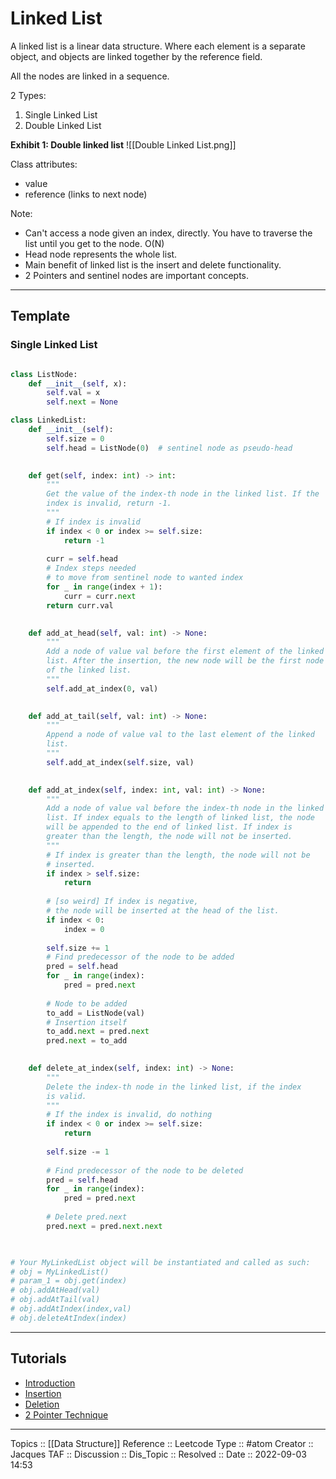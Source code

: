 # Linked List

A linked list is a linear data structure. Where each element is a separate object, and objects are linked together by the reference field.

All the nodes are linked in a sequence.

2 Types:
1. Single Linked List
2. Double Linked List

**Exhibit 1: Double linked list**
![[Double Linked List.png]]

Class attributes:
* value
* reference (links to next node)

Note:
* Can't access a node given an index, directly. You have to traverse the list until you get to the node. O(N)
* Head node represents the whole list.
* Main benefit of linked list is the insert and delete functionality.
* 2 Pointers and sentinel nodes are important concepts.

---
## Template
### Single Linked List
```python

class ListNode:
    def __init__(self, x):
        self.val = x
        self.next = None

class LinkedList:
    def __init__(self):
        self.size = 0
        self.head = ListNode(0)  # sentinel node as pseudo-head
        

    def get(self, index: int) -> int:
        """
        Get the value of the index-th node in the linked list. If the 
        index is invalid, return -1.
        """
        # If index is invalid
        if index < 0 or index >= self.size:
            return -1
        
        curr = self.head
        # Index steps needed 
        # to move from sentinel node to wanted index
        for _ in range(index + 1):
            curr = curr.next
        return curr.val
            

    def add_at_head(self, val: int) -> None:
        """
        Add a node of value val before the first element of the linked 
        list. After the insertion, the new node will be the first node 
        of the linked list.
        """
        self.add_at_index(0, val)
        

    def add_at_tail(self, val: int) -> None:
        """
        Append a node of value val to the last element of the linked 
        list.
        """
        self.add_at_index(self.size, val)
        

    def add_at_index(self, index: int, val: int) -> None:
        """
        Add a node of value val before the index-th node in the linked 
        list. If index equals to the length of linked list, the node 
        will be appended to the end of linked list. If index is 
        greater than the length, the node will not be inserted.
        """
        # If index is greater than the length, the node will not be 
        # inserted.
        if index > self.size:
            return
        
        # [so weird] If index is negative, 
        # the node will be inserted at the head of the list.
        if index < 0:
            index = 0
        
        self.size += 1
        # Find predecessor of the node to be added
        pred = self.head
        for _ in range(index):
            pred = pred.next
            
        # Node to be added
        to_add = ListNode(val)
        # Insertion itself
        to_add.next = pred.next
        pred.next = to_add
        

    def delete_at_index(self, index: int) -> None:
        """
        Delete the index-th node in the linked list, if the index 
        is valid.
        """
        # If the index is invalid, do nothing
        if index < 0 or index >= self.size:
            return
        
        self.size -= 1
        
        # Find predecessor of the node to be deleted
        pred = self.head
        for _ in range(index):
            pred = pred.next
            
        # Delete pred.next 
        pred.next = pred.next.next
        


# Your MyLinkedList object will be instantiated and called as such:
# obj = MyLinkedList()
# param_1 = obj.get(index)
# obj.addAtHead(val)
# obj.addAtTail(val)
# obj.addAtIndex(index,val)
# obj.deleteAtIndex(index)
```



---
## Tutorials
* [Introduction](https://leetcode.com/explore/learn/card/linked-list/209/singly-linked-list/1287/)
* [Insertion](https://leetcode.com/explore/learn/card/linked-list/209/singly-linked-list/1288/)
* [Deletion](https://leetcode.com/explore/learn/card/linked-list/209/singly-linked-list/1289/)
* [2 Pointer Technique](https://leetcode.com/explore/learn/card/linked-list/214/two-pointer-technique/)


---
Topics :: [[Data Structure]]
Reference :: Leetcode
Type :: #atom
Creator :: Jacques
TAF ::
Discussion ::
Dis_Topic :: 
Resolved ::
Date :: 2022-09-03 14:53
